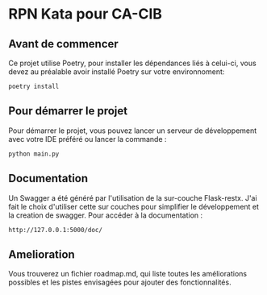 # RPN Kata pour CA-CIB

## Avant de commencer

Ce projet utilise Poetry, pour installer les dépendances liés à celui-ci, vous devez au préalable avoir installé Poetry sur votre environnoment:
```shell 
poetry install
```

## Pour démarrer le projet

Pour démarrer le projet, vous pouvez lancer un serveur de développement avec votre IDE préféré ou lancer la commande :
```shell
python main.py
```

## Documentation

Un Swagger a été généré par l'utilisation de la sur-couche Flask-restx. J'ai fait le choix d'utiliser cette sur couches pour simplifier le développement et la creation de swagger.
Pour accéder à la documentation :
```shell
http://127.0.0.1:5000/doc/

```

## Amelioration 
Vous trouverez un fichier roadmap.md, qui liste toutes les améliorations possibles et les pistes envisagées pour ajouter des fonctionnalités.